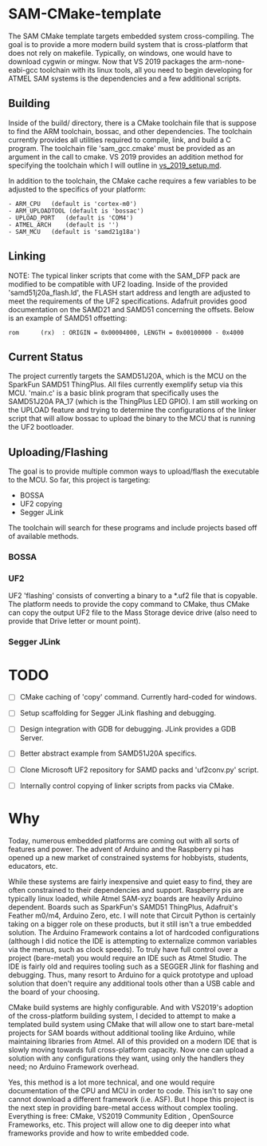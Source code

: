# SAM-CMake-template

The SAM CMake template targets embedded system cross-compiling. The goal is to provide a more modern build system that is cross-platform that does not rely on makefile.
Typically, on windows, one would have to download cygwin or mingw. Now that VS 2019 packages the arm-none-eabi-gcc toolchain with its linux tools, all you need to begin
developing for ATMEL SAM systems is the dependencies and a few additional scripts.

## Building

Inside of the build/ directory, there is a CMake toolchain file that is suppose to find the ARM toolchain, bossac, and other dependencies. The toolchain currently provides
all utilities required to compile, link, and build a C program. The toolchain file 'sam_gcc.cmake' must be provided as an argument in the call to cmake. VS 2019 provides
an addition method for specifying the toolchain which I will outline in [vs_2019_setup.md](/docs/vs_2019_setup.md).

In addition to the toolchain, the CMake cache requires a few variables to be adjusted to the specifics of your platform:

	- ARM_CPU	(default is 'cortex-m0')
	- ARM_UPLOADTOOL (default is 'bossac')
	- UPLOAD_PORT	(default is 'COM4')
	- ATMEL_ARCH	(default is '')
	- SAM_MCU	(default is 'samd21g18a')

## Linking

NOTE: The typical linker scripts that come with the SAM<X>_DFP pack are modified to be compatible with UF2 loading. Inside of the provided
'samd51j20a_flash.ld', the FLASH start address and length are adjusted to meet the requirements of the UF2 specifications. Adafruit provides good documentation
on the SAMD21 and SAMD51 concerning the offsets. Below is an example of SAMD51 offsetting:

```
rom      (rx)  : ORIGIN = 0x00004000, LENGTH = 0x00100000 - 0x4000
```

## Current Status

The project currently targets the SAMD51J20A, which is the MCU on the SparkFun SAMD51 ThingPlus. All files currently exemplify setup via this MCU. 'main.c' is a
basic blink program that specifically uses the SAMD51J20A PA_17 (which is the ThingPlus LED GPIO). I am still working on the UPLOAD feature and trying to determine
the configurations of the linker script that will allow bossac to upload the binary to the MCU that is running the UF2 bootloader.

## Uploading/Flashing

The goal is to provide multiple common ways to upload/flash the executable to the MCU. So far, this project is targeting:

- BOSSA
- UF2 copying
- Segger JLink

The toolchain will search for these programs and include projects based off of available methods.

### BOSSA

### UF2
UF2 'flashing' consists of converting a binary to a *.uf2 file that is copyable. The platform needs to provide the copy command to CMake, thus CMake can
copy the output UF2 file to the Mass Storage device drive (also need to provide that Drive letter or mount point).

### Segger JLink



# TODO

- [ ] CMake caching of 'copy' command. Currently hard-coded for windows.
- [ ] Setup scaffolding for Segger JLink flashing and debugging.
- [ ] Design integration with GDB for debugging. JLink provides a GDB Server.
- [ ] Better abstract example from SAMD51J20A specifics.
- [ ] Clone Microsoft UF2 repository for SAMD packs and 'uf2conv.py' script.
- [ ] Internally control copying of linker scripts from packs via CMake.


# Why

Today, numerous embedded platforms are coming out with all sorts of features and power. The advent of Arduino and the Raspberry pi has opened up a new market
of constrained systems for hobbyists, students, educators, etc.

While these systems are fairly inexpensive and quiet easy to find, they are often constrained to their dependencies and support. Raspberry pis are typically linux
loaded, while Atmel SAM-xyz boards are heavily Arduino dependent. Boards such as SparkFun's SAMD51 ThingPlus, Adafruit's Feather m0/m4, Arduino Zero, etc. I will note
that Circuit Python is certainly taking on a bigger role on these products, but it still isn't a true embedded solution. The Arduino Framework contains a lot of 
hardcoded configurations (although I did notice the IDE is attempting to externalize common variables via the menus, such as clock speeds). To truly have full
control over a project (bare-metal) you would require an IDE such as Atmel Studio. The IDE is fairly old and requires tooling such as a SEGGER Jlink for flashing
and debugging. Thus, many resort to Arduino for a quick prototype and upload solution that doen't require any additional tools other than a USB cable and the
board of your choosing.

CMake build systems are highly configurable. And with VS2019's adoption of the cross-platform building system, I decided to attempt to make a templated build system
using CMake that will allow one to start bare-metal projects for SAM boards without additional tooling like Arduino, while maintaining libraries from Atmel. All of
this provided on a modern IDE that is slowly moving towards full cross-platform capacity. Now one can upload a solution with any configurations they want, using
only the handlers they need; no Arduino Framework overhead.

Yes, this method is a lot more technical, and one would require documentation of the CPU and MCU in order to code. This isn't to say one cannot download a different
framework (i.e. ASF). But I hope this project is the next step in providing bare-metal access without complex tooling. Everything is free: CMake, VS2019 Community Edition
, OpenSource Frameworks, etc. This project will allow one to dig deeper into what frameworks provide and how to write embedded code.